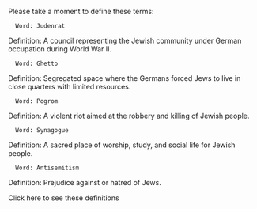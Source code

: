 Please take a moment to define these terms:


      Word: Judenrat
Definition: A council representing the Jewish community under German occupation during World War II.  

      Word: Ghetto 
Definition: Segregated space where the Germans forced Jews to live in close quarters with limited resources. 

      Word: Pogrom
Definition: A violent riot aimed at the robbery and killing of Jewish people.

      Word: Synagogue
Definition: A sacred place of worship, study, and social life for Jewish people.

      Word: Antisemitism 
Definition: Prejudice against or hatred of Jews. 


Click here to see these definitions